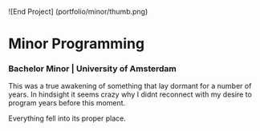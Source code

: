<!-- images to process -->
![End Project] (portfolio/minor/thumb.png)

# Minor Programming

### Bachelor Minor | University of Amsterdam

This was a true awakening of something that lay dormant for a number of years.
In hindsight it seems crazy why I didnt reconnect with my desire to program years
before this moment.

Everything fell into its proper place.
